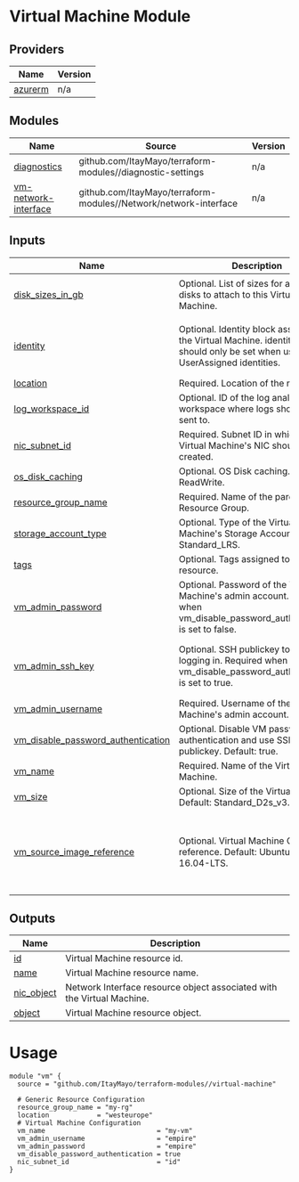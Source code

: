 <!-- BEGIN_TF_DOCS -->
# Virtual Machine Module

## Providers

| Name | Version |
|------|---------|
| <a name="provider_azurerm"></a> [azurerm](#provider\_azurerm) | n/a |

## Modules

| Name | Source | Version |
|------|--------|---------|
| <a name="module_diagnostics"></a> [diagnostics](#module\_diagnostics) | github.com/ItayMayo/terraform-modules//diagnostic-settings | n/a |
| <a name="module_vm-network-interface"></a> [vm-network-interface](#module\_vm-network-interface) | github.com/ItayMayo/terraform-modules//Network/network-interface | n/a |

## Inputs

| Name | Description | Type | Default | Required |
|------|-------------|------|---------|:--------:|
| <a name="input_disk_sizes_in_gb"></a> [disk\_sizes\_in\_gb](#input\_disk\_sizes\_in\_gb) | Optional. List of sizes for additional disks to attach to this Virtual Machine. | `list(number)` | <pre>[<br>  -1<br>]</pre> | no |
| <a name="input_identity"></a> [identity](#input\_identity) | Optional. Identity block assigned to the Virtual Machine. identity\_ids field should only be set when using UserAssigned identities. | <pre>object({<br>    type         = string<br>    identity_ids = optional(list(string))<br>  })</pre> | `null` | no |
| <a name="input_location"></a> [location](#input\_location) | Required. Location of the resource. | `string` | n/a | yes |
| <a name="input_log_workspace_id"></a> [log\_workspace\_id](#input\_log\_workspace\_id) | Optional. ID of the log analytics workspace where logs should be sent to. | `string` | `null` | no |
| <a name="input_nic_subnet_id"></a> [nic\_subnet\_id](#input\_nic\_subnet\_id) | Required. Subnet ID in which the Virtual Machine's NIC should be created. | `string` | n/a | yes |
| <a name="input_os_disk_caching"></a> [os\_disk\_caching](#input\_os\_disk\_caching) | Optional. OS Disk caching. Default: ReadWrite. | `string` | `"ReadWrite"` | no |
| <a name="input_resource_group_name"></a> [resource\_group\_name](#input\_resource\_group\_name) | Required. Name of the parent Resource Group. | `string` | n/a | yes |
| <a name="input_storage_account_type"></a> [storage\_account\_type](#input\_storage\_account\_type) | Optional. Type of the Virtual Machine's Storage Account. Default: Standard\_LRS. | `string` | `"Standard_LRS"` | no |
| <a name="input_tags"></a> [tags](#input\_tags) | Optional. Tags assigned to the resource. | `map(string)` | `null` | no |
| <a name="input_vm_admin_password"></a> [vm\_admin\_password](#input\_vm\_admin\_password) | Optional. Password of the Virtual Machine's admin account. Required when vm\_disable\_password\_authentication is set to false. | `string` | `null` | no |
| <a name="input_vm_admin_ssh_key"></a> [vm\_admin\_ssh\_key](#input\_vm\_admin\_ssh\_key) | Optional. SSH publickey to use when logging in. Required when vm\_disable\_password\_authentication is set to true. | <pre>object({<br>    username   = string<br>    public_key = string<br>  })</pre> | `null` | no |
| <a name="input_vm_admin_username"></a> [vm\_admin\_username](#input\_vm\_admin\_username) | Required. Username of the Virtual Machine's admin account. | `string` | n/a | yes |
| <a name="input_vm_disable_password_authentication"></a> [vm\_disable\_password\_authentication](#input\_vm\_disable\_password\_authentication) | Optional. Disable VM password authentication and use SSH publickey. Default: true. | `bool` | `true` | no |
| <a name="input_vm_name"></a> [vm\_name](#input\_vm\_name) | Required. Name of the Virtual Machine. | `string` | n/a | yes |
| <a name="input_vm_size"></a> [vm\_size](#input\_vm\_size) | Optional. Size of the Virtual Machine. Default: Standard\_D2s\_v3. | `string` | `"Standard_D2s_v3"` | no |
| <a name="input_vm_source_image_reference"></a> [vm\_source\_image\_reference](#input\_vm\_source\_image\_reference) | Optional. Virtual Machine OS image reference. Default: UbuntuServer 16.04-LTS. | <pre>object({<br>    publisher = string<br>    offer     = string<br>    sku       = string<br>    version   = string<br>  })</pre> | <pre>{<br>  "offer": "UbuntuServer",<br>  "publisher": "Canonical",<br>  "sku": "16.04-LTS",<br>  "version": "latest"<br>}</pre> | no |

## Outputs

| Name | Description |
|------|-------------|
| <a name="output_id"></a> [id](#output\_id) | Virtual Machine resource id. |
| <a name="output_name"></a> [name](#output\_name) | Virtual Machine resource name. |
| <a name="output_nic_object"></a> [nic\_object](#output\_nic\_object) | Network Interface resource object associated with the Virtual Machine. |
| <a name="output_object"></a> [object](#output\_object) | Virtual Machine resource object. |

# Usage

```
module "vm" {
  source = "github.com/ItayMayo/terraform-modules//virtual-machine"

  # Generic Resource Configuration
  resource_group_name = "my-rg"
  location            = "westeurope"
  # Virtual Machine Configuration
  vm_name                            = "my-vm"
  vm_admin_username                  = "empire"
  vm_admin_password                  = "empire"
  vm_disable_password_authentication = true
  nic_subnet_id                      = "id"
}
```
<!-- END_TF_DOCS -->